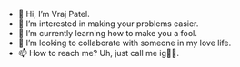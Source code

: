 - 👋 Hi, I’m Vraj Patel.
- 👀 I’m interested in making your problems easier.
- 🌱 I’m currently learning how to make you a fool.
- 💞️ I’m looking to collaborate with someone in my love life.
- 📫 How to reach me? Uh, just call me ig🤷‍♂️.
<!---
vrajpat3ll/vrajpat3ll is a ✨ special ✨ repository because its `README.md` (this file) appears on your GitHub profile.
You can click the Preview link to take a look at your changes.
--->
